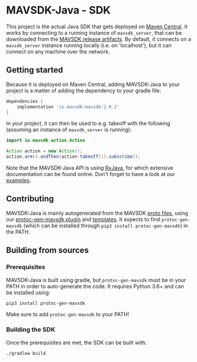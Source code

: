 # MAVSDK-Java - SDK

This project is the actual Java SDK that gets deployed on [Maven Central](https://search.maven.org/search?q=a:mavsdk). It works by connecting to a running instance of `mavsdk_server`, that can be downloaded from the [MAVSDK release artifacts](https://github.com/mavlink/MAVSDK/releases). By default, it connects on a `mavsdk_server` instance running locally (i.e. on 'localhost'), but it can connect on any machine over the network.

## Getting started

Because it is deployed on Maven Central, adding MAVSDK-Java to your project is a matter of adding the dependency to your gradle file:

```groovy
dependencies {
    implementation 'io.mavsdk:mavsdk:2.0.1'
}
```

In your project, it can then be used to e.g. takeoff with the following (assuming an instance of `mavsdk_server` is running):

```java
import io.mavsdk.action.Action

Action action = new Action();
action.arm().andThen(action.takeoff()).subscribe();
```

Note that the MAVSDK-Java API is using [RxJava](https://github.com/ReactiveX/RxJava), for which extensive documentation can be found online. Don't forget to have a look at our [examples](../examples).

## Contributing

MAVSDK-Java is mainly autogenerated from the MAVSDK [proto files](./proto), using our [protoc-gen-mavsdk plugin](./proto/pb_plugins) and [templates](./templates). It expects to find `protoc-gen-mavsdk` (which can be installed through `pip3 install protoc-gen-mavsdk`) in the PATH.

## Building from sources

### Prerequisites

MAVSDK-Java is built using gradle, but `protoc-gen-mavsdk` must be in your PATH in order to auto-generate the code. It requires Python 3.6+ and can be installed using:

```sh
pip3 install protoc-gen-mavsdk
```

Make sure to add `protoc-gen-mavsdk` to your PATH!

### Building the SDK

Once the prerequisites are met, the SDK can be built with:

```sh
./gradlew build
```

